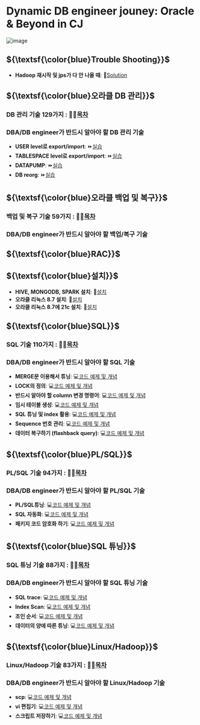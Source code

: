 # Dynamic DB engineer jouney: Oracle & Beyond in CJ 

![image](https://github.com/park-harry/psh_oracle/assets/83077836/2698caa4-5e04-458e-8ee2-f719a2875f23)
## ${\textsf{\color{blue}Trouble Shooting}}$	
- **Hadoop 재시작 및 jps가 다 안 나올 때**: 🔑[Solution](https://www.notion.so/Hadoop-jps-267720d3f6734514805fc3e4aad80dc3)

## ${\textsf{\color{blue}오라클 DB 관리}}$	
### DB 관리 기술 129가지 : 👨‍💻[목차](https://www.notion.so/d6170d74b8a34274a32e0eecfb704dc7)

### DBA/DB engineer가 반드시 알아야 할 DB 관리 기술 
- **USER level로 export/import**: ⏩[실습](https://www.notion.so/111-user-level-export-import-2cdc4939d24a48bf96a0787e3c45cc57)
- **TABLESPACE level로 export/import**: ⏩[실습](https://www.notion.so/112-tablespace-level-export-import-390cb002f80d4d13abcb946b25076c46)
- **DATAPUMP**: ⏩[실습](https://www.notion.so/Special-Data-Pump-af859dbe3a80454b8180c890906887dc)
- **DB reorg**: ⏩[실습](https://www.notion.so/125-db-reorg-67f0e72955fc418aa32ff4b99214daa1)

## ${\textsf{\color{blue}오라클 백업 및 복구}}$	
### 백업 및 복구 기술 59가지 : 👨‍💻[목차](https://www.notion.so/9d59c56ef0eb4f5db3851b826a3c1786)

### DBA/DB engineer가 반드시 알아야 할 백업/복구 기술 

## ${\textsf{\color{blue}RAC}}$	

## ${\textsf{\color{blue}설치}}$	
- **HIVE, MONGODB, SPARK 설치**: 🔧[설치](https://www.notion.so/Special-HIVE-MONGODB-SPARK-f3700cf1a9f048c98ee6b33a641ce4ca)
- **오라클 리눅스 8.7 설치**: 🔧[설치](https://www.notion.so/5-21c-7b9358c5f6f64dca8f69cbb6edb1c03f)
- **오라클 리눅스 8.7에 21c 설치**: 🔧[설치](https://www.notion.so/6-8-7-21c-e8155e9410a64a7fa2dcd11ff6e55325)

## ${\textsf{\color{blue}SQL}}$	
### SQL 기술 110가지 : 👨‍💻[목차](https://www.notion.so/SQL-4ca77ee7394040b2b16fa4212cbe985a)

### DBA/DB engineer가 반드시 알아야 할 SQL 기술 
- **MERGE문 이용해서 튜닝**: 💻[코드 예제 및 개념](https://www.notion.so/82-MERGE-a668c8e85a82401f8370312a6b884b8f)
- **LOCK의 정의**: 💻[코드 예제 및 개념](https://www.notion.so/83-LOCK-15c8c92bf1634d6a8e0f1639898696db)
- **반드시 알아야 할 column 변경 명령어**: 💻[코드 예제 및 개념](https://www.notion.so/93-CREATE-TABLE-f4d1f8466e844e60b7a54327b3612494)
- **임시 테이블 생성**: 💻[코드 예제 및 개념](https://www.notion.so/94-CREATE-TEMPORARY-TABLE-366995f5486344028cea3e32db068ac2)
- **SQL 튜닝 및 index 활용**: 💻[코드 예제 및 개념](https://www.notion.so/97-INDEX-54c21fcd8c704fa19d800e1ee1896045)
- **Sequence 번호 관리**: 💻[코드 예제 및 개념](https://www.notion.so/98-SEQUENCE-85ccbc7ca3714bac869edb2afcdca5b8)
- **데이터 복구하기 (flashback query)**: 💻[코드 예제 및 개념](https://www.notion.so/Speical-Flashback-1fd481d91ef945409ce9a50c56b8324f)

## ${\textsf{\color{blue}PL/SQL}}$	
### PL/SQL 기술 94가지 : 👨‍💻[목차](https://www.notion.so/PL-SQL-cc0d87a31bed4aceab705a8bdecbc242)

### DBA/DB engineer가 반드시 알아야 할 PL/SQL 기술 
- **PL/SQL튜닝**: 💻[코드 예제 및 개념](https://www.notion.so/Special-PL-SQL-4e678beb57184c1e9cad0ea0b3b8b610)
- **SQL 자동화**: 💻[코드 예제 및 개념](https://www.notion.so/Special-SQL-a4fb05b855dc46a78a3ee76844b7a70b)
- **패키지 코드 암호화 하기**: 💻[코드 예제 및 개념](https://www.notion.so/93-PL-SQL-80ec3a2ec45d4a4fb4218d13a87f1645)

## ${\textsf{\color{blue}SQL 튜닝}}$	
### SQL 튜닝 기술 88가지 : 👨‍💻[목차](https://www.notion.so/SQL-533bb3d04bae4cd7abfe27f3b24a91b9)

### DBA/DB engineer가 반드시 알아야 할 SQL 튜닝 기술 
- **SQL trace**: 💻[코드 예제 및 개념](https://www.notion.so/Special-SQL-trace-b0fb31bb095844bab377e7cbb55ebd66)
- **Index Scan**: 💻[코드 예제 및 개념](https://www.notion.so/Special-Index-Scan-3c2f192a89544a2294efeb69776e5b6d)
- **조인 순서**: 💻[코드 예제 및 개념](https://www.notion.so/Special-e225deaa6f234e5c8ec4c83cd6dbb92e)
- **데이터의 양에 따른 튜닝**: 💻[코드 예제 및 개념](https://www.notion.so/Special-4980b863fdd543bfa9b405a98ea06277)

## ${\textsf{\color{blue}Linux/Hadoop}}$	
### Linux/Hadoop  기술 83가지 : 👨‍💻[목차](https://www.notion.so/Linux-Hadoop-4f6bb1189f5c4920ae258080788a088e)

### DBA/DB engineer가 반드시 알아야 할 Linux/Hadoop 기술 
- **scp**: 💻[코드 예제 및 개념](https://www.notion.so/31-scp-dba-5b6fa6d237bf4f27bec8525b1191c80c)
- **vi 편집기**: 💻[코드 예제 및 개념](https://www.notion.so/32-vi-5285320115a643d6974615147e7db2b4)
- **스크립트 저장하기**: 💻[코드 예제 및 개념](https://www.notion.so/33-dba-4f15cdfbe72c4134b4d4ac820f74c046)


